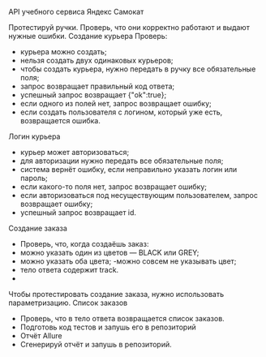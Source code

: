 API учебного сервиса Яндекс Самокат

Протестируй ручки. Проверь, что они корректно работают и выдают нужные ошибки.
Создание курьера
Проверь:
- курьера можно создать;
- нельзя создать двух одинаковых курьеров;
- чтобы создать курьера, нужно передать в ручку все обязательные поля;
- запрос возвращает правильный код ответа;
- успешный запрос возвращает {"ok":true};
- если одного из полей нет, запрос возвращает ошибку;
- если создать пользователя с логином, который уже есть, возвращается ошибка.
  
Логин курьера
- курьер может авторизоваться;
- для авторизации нужно передать все обязательные поля;
- система вернёт ошибку, если неправильно указать логин или пароль;
- если какого-то поля нет, запрос возвращает ошибку;
- если авторизоваться под несуществующим пользователем, запрос возвращает ошибку;
- успешный запрос возвращает id.

Создание заказа
- Проверь, что, когда создаёшь заказ:
- можно указать один из цветов — BLACK или GREY;
- можно указать оба цвета;
-можно совсем не указывать цвет;
- тело ответа содержит track.
- 
Чтобы протестировать создание заказа, нужно использовать параметризацию.
Список заказов
- Проверь, что в тело ответа возвращается список заказов.
- Подготовь код тестов и запушь его в репозиторий
- Отчёт Allure
- Сгенерируй отчёт и запушь в репозиторий.
